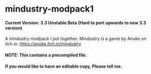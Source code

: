 # mindustry-modpack1
#### Current Version: 3.3 Unstable Beta (Hard to port upwards to new 3.3 version)
A mindustry modpack I put together. Mindustry is a game by Anuke on itch.io: https://anuke.itch.io/mindustry
#### NOTE: This contains a precompiled file.
#### If you would like to have an editable copy, Please tell me.
